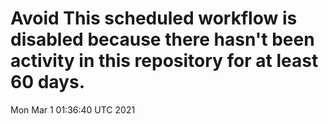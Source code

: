 # Avoid This scheduled workflow is disabled because there hasn't been activity in this repository for at least 60 days.
Mon Mar  1 01:36:40 UTC 2021
